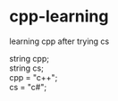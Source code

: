 # cpp-learning

learning cpp after trying cs

string cpp;
<br>
string cs;
<br>
cpp = "c++";
<br>
cs = "c#";
